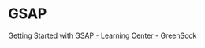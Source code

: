 # GSAP

[Getting Started with GSAP - Learning Center - GreenSock](https://greensock.com/get-started)